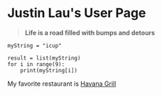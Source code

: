 # Justin Lau's User Page

> **Life is a road filled with bumps and detours**

```
myString = "icup"

result = list(myString)
for i in range(9):
    print(myString[i])

```

My favorite restaurant is [Havana Grill](https://www.havanagrillrestaurants.com/)

